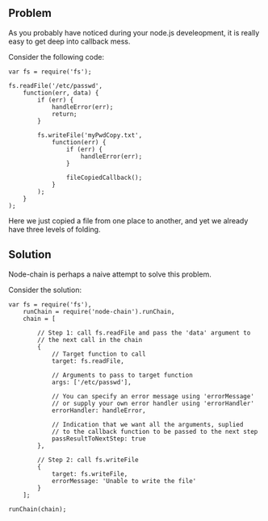 ## Problem

As you probably have noticed during your node.js develeopment, it is really easy to get deep into callback mess.

Consider the following code:


    var fs = require('fs');

    fs.readFile('/etc/passwd',
        function(err, data) {
            if (err) {
                handleError(err);
                return;
            }

            fs.writeFile('myPwdCopy.txt',
                function(err) {
                    if (err) {
                        handleError(err);
                    }

                    fileCopiedCallback();
                }
            );
        }
    );

Here we just copied a file from one place to another, and yet we already have three levels of folding.


## Solution

Node-chain is perhaps a naive attempt to solve this problem.

Consider the solution:


    var fs = require('fs'),
        runChain = require('node-chain').runChain,
        chain = [

            // Step 1: call fs.readFile and pass the 'data' argument to
            // the next call in the chain
            {
                // Target function to call
                target: fs.readFile,

                // Arguments to pass to target function
                args: ['/etc/passwd'],

                // You can specify an error message using 'errorMessage'
                // or supply your own error handler using 'errorHandler'
                errorHandler: handleError,

                // Indication that we want all the arguments, suplied 
                // to the callback function to be passed to the next step
                passResultToNextStep: true
            },

            // Step 2: call fs.writeFile
            {
                target: fs.writeFile,
                errorMessage: 'Unable to write the file'
            }
        ];

    runChain(chain);
